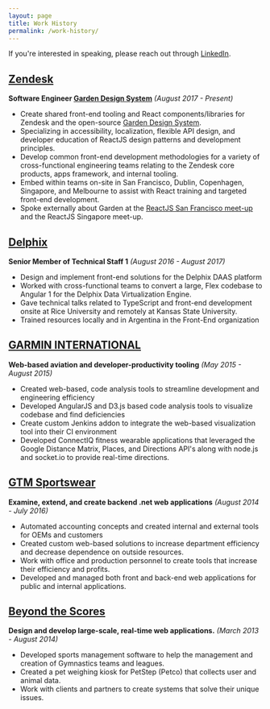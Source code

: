 ```yaml
---
layout: page
title: Work History
permalink: /work-history/
---
```


If you're interested in speaking, please reach out through [LinkedIn](https://www.linkedin.com/in/austin-green-33925894/).

## [Zendesk](https://www.zendesk.com/)

**Software Engineer [Garden Design System](https://garden.zendesk.com/)** _(August 2017 - Present)_

* Create shared front-end tooling and React components/libraries for Zendesk and the open-source [Garden Design System](https://github.com/zendeskgarden).
* Specializing in accessibility, localization, flexible API design, and developer education of ReactJS design patterns and development principles.
* Develop common front-end development methodologies for a variety of cross-functional engineering teams relating to the Zendesk core products, apps framework, and internal tooling.
* Embed within teams on-site in San Francisco, Dublin, Copenhagen, Singapore, and Melbourne to assist with React training and targeted front-end development.
* Spoke externally about Garden at the [ReactJS San Francisco meet-up](/2018/04/13/reactjs-sf-at-zendesk.html) and the ReactJS Singapore meet-up.

## [Delphix](https://www.delphix.com/)

**Senior Member of Technical Staff 1** _(August 2016 - August 2017)_

* Design and implement front-end solutions for the Delphix DAAS platform
* Worked with cross-functional teams to convert a large, Flex codebase to Angular 1 for the Delphix Data Virtualization Engine.
* Gave technical talks related to TypeScript and front-end development onsite at Rice University and remotely at Kansas State University.
* Trained resources locally and in Argentina in the Front-End organization

## [GARMIN INTERNATIONAL](https://www.garmin.com/en-US/)

**Web-based aviation and developer-productivity tooling** _(May 2015 - August 2015)_

* Created web-based, code analysis tools to streamline development and engineering efficiency
* Developed AngularJS and D3.js based code analysis tools to visualize codebase and find deficiencies
* Create custom Jenkins addon to integrate the web-based visualization tool into their CI environment
* Developed ConnectIQ fitness wearable applications that leveraged the Google Distance Matrix, Places, and Directions API's along with node.js and socket.io to provide real-time directions.

## [GTM Sportswear](https://gtmsportswear.com/)

**Examine, extend, and create backend .net web applications** _(August 2014 - July 2016)_

* Automated accounting concepts and created internal and external tools for OEMs and customers
* Created custom web-based solutions to increase department efficiency and decrease dependence on outside resources.
* Work with office and production personnel to create tools that increase their efficiency and profits.
* Developed and managed both front and back-end web applications for public and internal applications.

## [Beyond the Scores](https://www.beyondthescores.com/public/)

**Design and develop large-scale, real-time web applications.** _(March 2013 - August 2014)_

* Developed sports management software to help the management and creation of Gymnastics teams and leagues.
* Created a pet weighing kiosk for PetStep (Petco) that collects user and animal data.
* Work with clients and partners to create systems that solve their unique issues.
